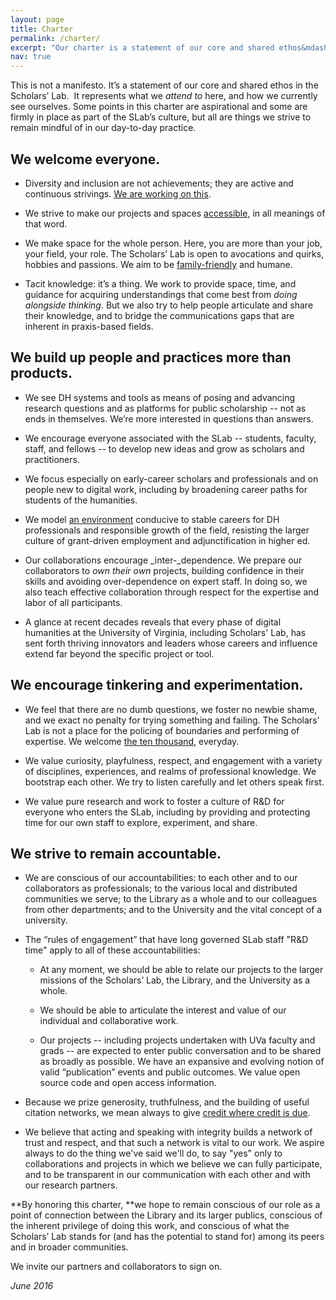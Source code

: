 ```yaml
---
layout: page
title: Charter
permalink: /charter/
excerpt: "Our charter is a statement of our core and shared ethos&mdash;what we _attend to_ in the Lab, and how we currently see ourselves. Some points in this charter are aspirational and some are firmly in place as part of the SLab’s culture, but all are things we strive to remain mindful of in our day-to-day practice."
nav: true
---
```


This is not a manifesto. It’s a statement of our core and shared ethos in the Scholars’ Lab.  It represents what we _attend to_ here, and how we currently see ourselves. Some points in this charter are aspirational and some are firmly in place as part of the SLab’s culture, but all are things we strive to remain mindful of in our day-to-day practice.


## We welcome everyone.





 	
  * Diversity and inclusion are not achievements; they are active and continuous strivings. [We are working on this](https://github.com/scholarslab/codespeakkit/blob/master/planning.md).

 	
  * We strive to make our projects and spaces [accessible](http://scholarslab.org/about/accessibility/), in all meanings of that word.

 	
  * We make space for the whole person. Here, you are more than your job, your field, your role. The Scholars’ Lab is open to avocations and quirks, hobbies and passions. We aim to be [family-friendly](http://virginia2012.thatcamp.org/02/29/a-kid-friendly-thatcamp/) and humane.

 	
  * Tacit knowledge: it’s a thing. We work to provide space, time, and guidance for acquiring understandings that come best from _doing alongside thinking_. But we also try to help people articulate and share their knowledge, and to bridge the communications gaps that are inherent in praxis-based fields.




## We build up people and practices more than products.





 	
  * We see DH systems and tools as means of posing and advancing research questions and as platforms for public scholarship -- not as ends in themselves. We’re more interested in questions than answers.

 	
  * We encourage everyone associated with the SLab -- students, faculty, staff, and fellows -- to develop new ideas and grow as scholars and practitioners.

 	
  * We focus especially on early-career scholars and professionals and on people new to digital work, including by broadening career paths for students of the humanities.

 	
  * We model [an environment](http://nowviskie.org/2012/too-small-to-fail/) conducive to stable careers for DH professionals and responsible growth of the field, resisting the larger culture of grant-driven employment and adjunctification in higher ed.

 	
  * Our collaborations encourage _inter-_dependence. We prepare our collaborators to _own their own_ projects, building confidence in their skills and avoiding over-dependence on expert staff. In doing so, we also teach effective collaboration through respect for the expertise and labor of all participants.

 	
  * A glance at recent decades reveals that every phase of digital humanities at the University of Virginia, including Scholars' Lab, has sent forth thriving innovators and leaders whose careers and influence extend far beyond the specific project or tool.




## We encourage tinkering and experimentation.





 	
  * We feel that there are no dumb questions, we foster no newbie shame, and we exact no penalty for trying something and failing. The Scholars' Lab is not a place for the policing of boundaries and performing of expertise. We welcome [the ten thousand](http://xkcd.com/1053/), everyday.

 	
  * We value curiosity, playfulness, respect, and engagement with a variety of disciplines, experiences, and realms of professional knowledge. We bootstrap each other. We try to listen carefully and let others speak first.

 	
  * We value pure research and work to foster a culture of R&D for everyone who enters the SLab, including by providing and protecting time for our own staff to explore, experiment, and share.




## We strive to remain accountable.





 	
  * We are conscious of our accountabilities: to each other and to our collaborators as professionals; to the various local and distributed communities we serve; to the Library as a whole and to our colleagues from other departments; and to the University and the vital concept of a university.

 	
  * The “rules of engagement” that have long governed SLab staff "R&D time" apply to all of these accountabilities:

 	
    * At any moment, we should be able to relate our projects to the larger missions of the Scholars’ Lab, the Library, and the University as a whole.

 	
    * We should be able to articulate the interest and value of our individual and collaborative work.

 	
    * Our projects -- including projects undertaken with UVa faculty and grads -- are expected to enter public conversation and to be shared as broadly as possible. We have an expansive and evolving notion of valid “publication” events and public outcomes. We value open source code and open access information.




 	
  * Because we prize generosity, truthfulness, and the building of useful citation networks, we mean always to give [credit where credit is due](http://journalofdigitalhumanities.org/1-4/evaluating-collaborative-digital-scholarship-by-bethany-nowviskie/).

 	
  * We believe that acting and speaking with integrity builds a network of trust and respect, and that such a network is vital to our work. We aspire always to do the thing we've said we'll do, to say "yes" only to collaborations and projects in which we believe we can fully participate, and to be transparent in our communication with each other and with our research partners.


**By honoring this charter, **we hope to remain conscious of our role as a point of connection between the Library and its larger publics, conscious of the inherent privilege of doing this work, and conscious of what the Scholars’ Lab stands for (and has the potential to stand for) among its peers and in broader communities.

We invite our partners and collaborators to sign on.

*June 2016*

